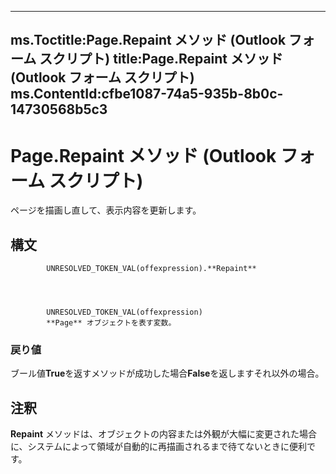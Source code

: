 

---
ms.Toctitle:Page.Repaint メソッド (Outlook フォーム スクリプト)
title:Page.Repaint メソッド (Outlook フォーム スクリプト)
ms.ContentId:cfbe1087-74a5-935b-8b0c-14730568b5c3
---
# Page.Repaint メソッド (Outlook フォーム スクリプト)




ページを描画し直して、表示内容を更新します。

## 構文

            UNRESOLVED_TOKEN_VAL(offexpression).**Repaint**




            UNRESOLVED_TOKEN_VAL(offexpression)
            **Page** オブジェクトを表す変数。

### 戻り値
ブール値**True**を返すメソッドが成功した場合**False**を返しますそれ以外の場合。





## 注釈
**Repaint** メソッドは、オブジェクトの内容または外観が大幅に変更された場合に、システムによって領域が自動的に再描画されるまで待てないときに便利です。




